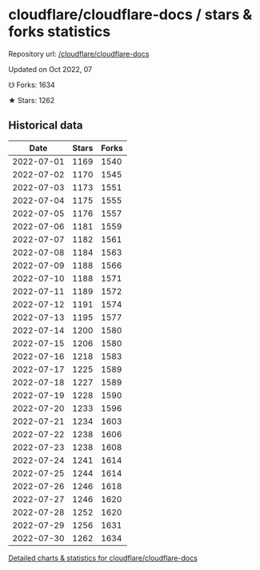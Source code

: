# cloudflare/cloudflare-docs / stars & forks statistics

Repository url: [/cloudflare/cloudflare-docs](https://github.com/cloudflare/cloudflare-docs)

Updated on Oct 2022, 07

☋ Forks: 1634

★ Stars: 1262

## Historical data
| Date | Stars | Forks |
|------|-------|-------|
| 2022-07-01 | 1169 | 1540 | 
| 2022-07-02 | 1170 | 1545 | 
| 2022-07-03 | 1173 | 1551 | 
| 2022-07-04 | 1175 | 1555 | 
| 2022-07-05 | 1176 | 1557 | 
| 2022-07-06 | 1181 | 1559 | 
| 2022-07-07 | 1182 | 1561 | 
| 2022-07-08 | 1184 | 1563 | 
| 2022-07-09 | 1188 | 1566 | 
| 2022-07-10 | 1188 | 1571 | 
| 2022-07-11 | 1189 | 1572 | 
| 2022-07-12 | 1191 | 1574 | 
| 2022-07-13 | 1195 | 1577 | 
| 2022-07-14 | 1200 | 1580 | 
| 2022-07-15 | 1206 | 1580 | 
| 2022-07-16 | 1218 | 1583 | 
| 2022-07-17 | 1225 | 1589 | 
| 2022-07-18 | 1227 | 1589 | 
| 2022-07-19 | 1228 | 1590 | 
| 2022-07-20 | 1233 | 1596 | 
| 2022-07-21 | 1234 | 1603 | 
| 2022-07-22 | 1238 | 1606 | 
| 2022-07-23 | 1238 | 1608 | 
| 2022-07-24 | 1241 | 1614 | 
| 2022-07-25 | 1244 | 1614 | 
| 2022-07-26 | 1246 | 1618 | 
| 2022-07-27 | 1246 | 1620 | 
| 2022-07-28 | 1252 | 1620 | 
| 2022-07-29 | 1256 | 1631 | 
| 2022-07-30 | 1262 | 1634 | 


[Detailed charts & statistics for cloudflare/cloudflare-docs](https://reviewgithub.com/rep/cloudflare/cloudflare-docs)

